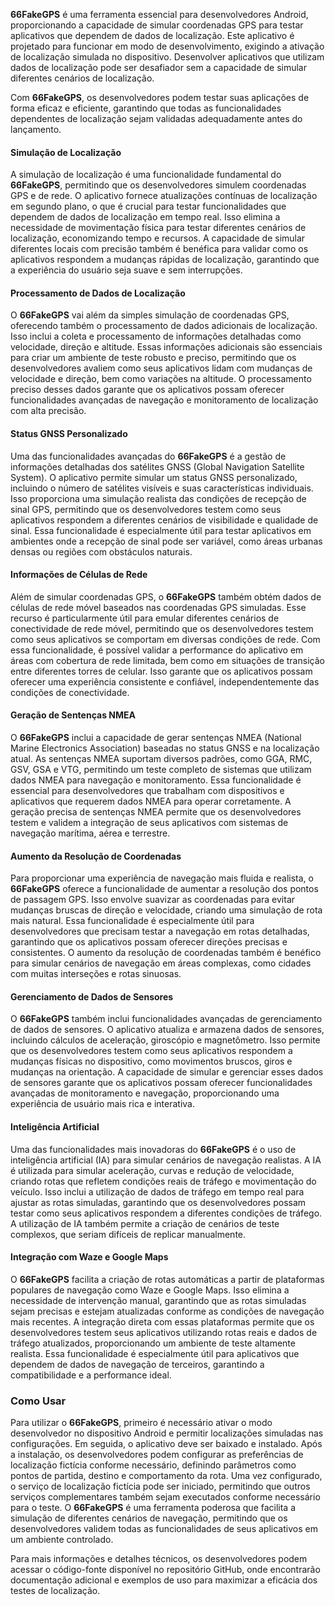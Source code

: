**66FakeGPS** é uma ferramenta essencial para desenvolvedores Android, proporcionando a capacidade de simular coordenadas GPS para testar aplicativos que dependem de dados de localização. Este aplicativo é projetado para funcionar em modo de desenvolvimento, exigindo a ativação de localização simulada no dispositivo. Desenvolver aplicativos que utilizam dados de localização pode ser desafiador sem a capacidade de simular diferentes cenários de localização.

Com **66FakeGPS**, os desenvolvedores podem testar suas aplicações de forma eficaz e eficiente, garantindo que todas as funcionalidades dependentes de localização sejam validadas adequadamente antes do lançamento.



#### Simulação de Localização

A simulação de localização é uma funcionalidade fundamental do **66FakeGPS**, permitindo que os desenvolvedores simulem coordenadas GPS e de rede. O aplicativo fornece atualizações contínuas de localização em segundo plano, o que é crucial para testar funcionalidades que dependem de dados de localização em tempo real. Isso elimina a necessidade de movimentação física para testar diferentes cenários de localização, economizando tempo e recursos. A capacidade de simular diferentes locais com precisão também é benéfica para validar como os aplicativos respondem a mudanças rápidas de localização, garantindo que a experiência do usuário seja suave e sem interrupções.

#### Processamento de Dados de Localização

O **66FakeGPS** vai além da simples simulação de coordenadas GPS, oferecendo também o processamento de dados adicionais de localização. Isso inclui a coleta e processamento de informações detalhadas como velocidade, direção e altitude. Essas informações adicionais são essenciais para criar um ambiente de teste robusto e preciso, permitindo que os desenvolvedores avaliem como seus aplicativos lidam com mudanças de velocidade e direção, bem como variações na altitude. O processamento preciso desses dados garante que os aplicativos possam oferecer funcionalidades avançadas de navegação e monitoramento de localização com alta precisão.

#### Status GNSS Personalizado

Uma das funcionalidades avançadas do **66FakeGPS** é a gestão de informações detalhadas dos satélites GNSS (Global Navigation Satellite System). O aplicativo permite simular um status GNSS personalizado, incluindo o número de satélites visíveis e suas características individuais. Isso proporciona uma simulação realista das condições de recepção de sinal GPS, permitindo que os desenvolvedores testem como seus aplicativos respondem a diferentes cenários de visibilidade e qualidade de sinal. Essa funcionalidade é especialmente útil para testar aplicativos em ambientes onde a recepção de sinal pode ser variável, como áreas urbanas densas ou regiões com obstáculos naturais.

#### Informações de Células de Rede

Além de simular coordenadas GPS, o **66FakeGPS** também obtém dados de células de rede móvel baseados nas coordenadas GPS simuladas. Esse recurso é particularmente útil para emular diferentes cenários de conectividade de rede móvel, permitindo que os desenvolvedores testem como seus aplicativos se comportam em diversas condições de rede. Com essa funcionalidade, é possível validar a performance do aplicativo em áreas com cobertura de rede limitada, bem como em situações de transição entre diferentes torres de celular. Isso garante que os aplicativos possam oferecer uma experiência consistente e confiável, independentemente das condições de conectividade.

#### Geração de Sentenças NMEA

O **66FakeGPS** inclui a capacidade de gerar sentenças NMEA (National Marine Electronics Association) baseadas no status GNSS e na localização atual. As sentenças NMEA suportam diversos padrões, como GGA, RMC, GSV, GSA e VTG, permitindo um teste completo de sistemas que utilizam dados NMEA para navegação e monitoramento. Essa funcionalidade é essencial para desenvolvedores que trabalham com dispositivos e aplicativos que requerem dados NMEA para operar corretamente. A geração precisa de sentenças NMEA permite que os desenvolvedores testem e validem a integração de seus aplicativos com sistemas de navegação marítima, aérea e terrestre.

#### Aumento da Resolução de Coordenadas

Para proporcionar uma experiência de navegação mais fluida e realista, o **66FakeGPS** oferece a funcionalidade de aumentar a resolução dos pontos de passagem GPS. Isso envolve suavizar as coordenadas para evitar mudanças bruscas de direção e velocidade, criando uma simulação de rota mais natural. Essa funcionalidade é especialmente útil para desenvolvedores que precisam testar a navegação em rotas detalhadas, garantindo que os aplicativos possam oferecer direções precisas e consistentes. O aumento da resolução de coordenadas também é benéfico para simular cenários de navegação em áreas complexas, como cidades com muitas interseções e rotas sinuosas.

#### Gerenciamento de Dados de Sensores

O **66FakeGPS** também inclui funcionalidades avançadas de gerenciamento de dados de sensores. O aplicativo atualiza e armazena dados de sensores, incluindo cálculos de aceleração, giroscópio e magnetômetro. Isso permite que os desenvolvedores testem como seus aplicativos respondem a mudanças físicas no dispositivo, como movimentos bruscos, giros e mudanças na orientação. A capacidade de simular e gerenciar esses dados de sensores garante que os aplicativos possam oferecer funcionalidades avançadas de monitoramento e navegação, proporcionando uma experiência de usuário mais rica e interativa. 

#### Inteligência Artificial

Uma das funcionalidades mais inovadoras do **66FakeGPS** é o uso de inteligência artificial (IA) para simular cenários de navegação realistas. A IA é utilizada para simular aceleração, curvas e redução de velocidade, criando rotas que refletem condições reais de tráfego e movimentação do veículo. Isso inclui a utilização de dados de tráfego em tempo real para ajustar as rotas simuladas, garantindo que os desenvolvedores possam testar como seus aplicativos respondem a diferentes condições de tráfego. A utilização de IA também permite a criação de cenários de teste complexos, que seriam difíceis de replicar manualmente.

#### Integração com Waze e Google Maps

O **66FakeGPS** facilita a criação de rotas automáticas a partir de plataformas populares de navegação como Waze e Google Maps. Isso elimina a necessidade de intervenção manual, garantindo que as rotas simuladas sejam precisas e estejam atualizadas conforme as condições de navegação mais recentes. A integração direta com essas plataformas permite que os desenvolvedores testem seus aplicativos utilizando rotas reais e dados de tráfego atualizados, proporcionando um ambiente de teste altamente realista. Essa funcionalidade é especialmente útil para aplicativos que dependem de dados de navegação de terceiros, garantindo a compatibilidade e a performance ideal.

### Como Usar

Para utilizar o **66FakeGPS**, primeiro é necessário ativar o modo desenvolvedor no dispositivo Android e permitir localizações simuladas nas configurações. Em seguida, o aplicativo deve ser baixado e instalado. Após a instalação, os desenvolvedores podem configurar as preferências de localização fictícia conforme necessário, definindo parâmetros como pontos de partida, destino e comportamento da rota. Uma vez configurado, o serviço de localização fictícia pode ser iniciado, permitindo que outros serviços complementares também sejam executados conforme necessário para o teste. O **66FakeGPS** é uma ferramenta poderosa que facilita a simulação de diferentes cenários de navegação, permitindo que os desenvolvedores validem todas as funcionalidades de seus aplicativos em um ambiente controlado.

Para mais informações e detalhes técnicos, os desenvolvedores podem acessar o código-fonte disponível no repositório GitHub, onde encontrarão documentação adicional e exemplos de uso para maximizar a eficácia dos testes de localização.
